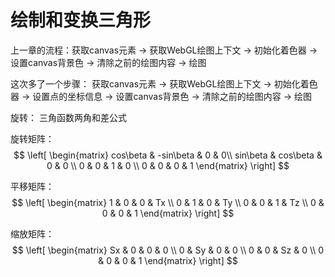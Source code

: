 # 绘制和变换三角形
上一章的流程：获取canvas元素 -> 获取WebGL绘图上下文 -> 初始化着色器 -> 设置canvas背景色 -> 清除之前的绘图内容 -> 绘图

这次多了一个步骤：
获取canvas元素 -> 获取WebGL绘图上下文 -> 初始化着色器 -> 设置点的坐标信息 -> 设置canvas背景色 -> 清除之前的绘图内容 -> 绘图


旋转：
三角函数两角和差公式

旋转矩阵：
$$
\left[
\begin{matrix}
	cos\beta & -sin\beta & 0 & 0\\
	sin\beta & cos\beta & 0 & 0 \\
	0 & 0 & 1 & 0 \\
  0 & 0 & 0 & 1
\end{matrix}
\right]
$$



平移矩阵：
$$
\left[
\begin{matrix}
	1 & 0 & 0 & Tx \\
	0 & 1 & 0 & Ty \\
	0 & 0 & 1 & Tz \\
  0 & 0 & 0 & 1
\end{matrix}
\right]
$$

缩放矩阵：
$$
\left[
\begin{matrix}
	Sx & 0 & 0 & 0 \\
	0 & Sy & 0 & 0 \\
	0 & 0 & Sz & 0 \\
  0 & 0 & 0 & 1
\end{matrix}
\right]
$$